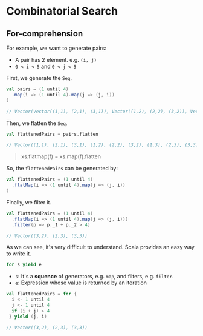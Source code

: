 # Combinatorial Search

## For-comprehension

For example, we want to generate pairs:

- A pair has 2 element. e.g. `(i, j)`
- `0 < i < 5` and `0 < j < 5`

First, we generate the `Seq`.

```scala
val pairs = (1 until 4)
  .map(i => (1 until 4).map(j => (j, i))
)

// Vector(Vector((1,1), (2,1), (3,1)), Vector((1,2), (2,2), (3,2)), Vector((1,3), (2,3), (3,3)))
```

Then, we flatten the `Seq`.

```scala
val flattenedPairs = pairs.flatten

// Vector((1,1), (2,1), (3,1), (1,2), (2,2), (3,2), (1,3), (2,3), (3,3))
```

> xs.flatmap(f) = xs.map(f).flatten

So, the `flattenedPairs` can be generated by:

```scala
val flattenedPairs = (1 until 4)
  .flatMap(i => (1 until 4).map(j => (j, i))
)
```

Finally, we filter it.

```scala
val flattenedPairs = (1 until 4)
  .flatMap(i => (1 until 4).map(j => (j, i)))
  .filter(p => p._1 + p._2 > 4)

// Vector((3,2), (2,3), (3,3))
```

As we can see, it's very difficult to understand. Scala provides an easy way to write it.

```scala
for s yield e
```

- `s`: It's a **squence** of generators, e.g. `map`, and filters, e.g. `filter`.
- `e`: Expression whose value is returned by an iteration

```scala
val flattenedPairs = for {
  i <- 1 until 4
  j <- 1 until 4
  if (i + j) > 4
 } yield (j, i)

// Vector((3,2), (2,3), (3,3))
```
